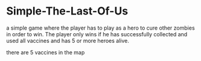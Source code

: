 # Simple-The-Last-Of-Us
a simple game where the player has to play as a hero to cure other zombies in order to win.
 The player only wins if he has successfully collected and used all vaccines and has 5 or more
 heroes alive.

 there are 5 vaccines in the map
